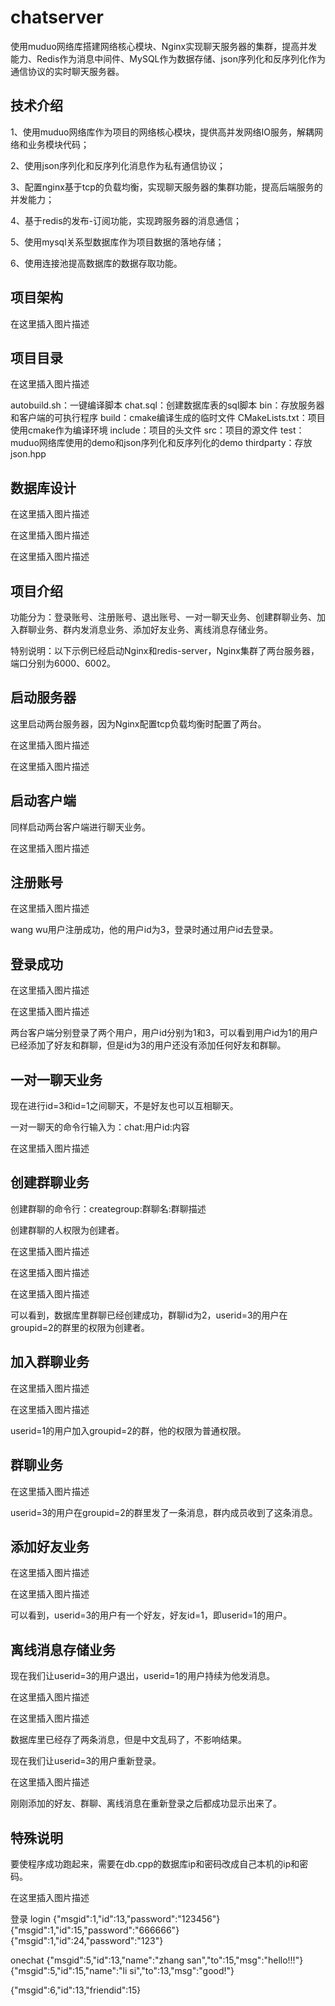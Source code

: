 # chatserver
使用muduo网络库搭建网络核心模块、Nginx实现聊天服务器的集群，提高并发能力、Redis作为消息中间件、MySQL作为数据存储、json序列化和反序列化作为通信协议的实时聊天服务器。
## 技术介绍
1、使用muduo网络库作为项目的网络核心模块，提供高并发网络IO服务，解耦网络和业务模块代码；

2、使用json序列化和反序列化消息作为私有通信协议；

3、配置nginx基于tcp的负载均衡，实现聊天服务器的集群功能，提高后端服务的并发能力；

4、基于redis的发布-订阅功能，实现跨服务器的消息通信；

5、使用mysql关系型数据库作为项目数据的落地存储；

6、使用连接池提高数据库的数据存取功能。


## 项目架构
在这里插入图片描述

## 项目目录
在这里插入图片描述

autobuild.sh：一键编译脚本
chat.sql：创建数据库表的sql脚本
bin：存放服务器和客户端的可执行程序
build：cmake编译生成的临时文件
CMakeLists.txt：项目使用cmake作为编译环境
include：项目的头文件
src：项目的源文件
test：muduo网络库使用的demo和json序列化和反序列化的demo
thirdparty：存放json.hpp
## 数据库设计
在这里插入图片描述

在这里插入图片描述

在这里插入图片描述

## 项目介绍
功能分为：登录账号、注册账号、退出账号、一对一聊天业务、创建群聊业务、加入群聊业务、群内发消息业务、添加好友业务、离线消息存储业务。

特别说明：以下示例已经启动Nginx和redis-server，Nginx集群了两台服务器，端口分别为6000、6002。

## 启动服务器
这里启动两台服务器，因为Nginx配置tcp负载均衡时配置了两台。

在这里插入图片描述

在这里插入图片描述

## 启动客户端
同样启动两台客户端进行聊天业务。

在这里插入图片描述

## 注册账号
在这里插入图片描述

wang wu用户注册成功，他的用户id为3，登录时通过用户id去登录。

## 登录成功
在这里插入图片描述

在这里插入图片描述

两台客户端分别登录了两个用户，用户id分别为1和3，可以看到用户id为1的用户已经添加了好友和群聊，但是id为3的用户还没有添加任何好友和群聊。

## 一对一聊天业务
现在进行id=3和id=1之间聊天，不是好友也可以互相聊天。

一对一聊天的命令行输入为：chat:用户id:内容

在这里插入图片描述

## 创建群聊业务
创建群聊的命令行：creategroup:群聊名:群聊描述

创建群聊的人权限为创建者。

在这里插入图片描述

在这里插入图片描述

在这里插入图片描述

可以看到，数据库里群聊已经创建成功，群聊id为2，userid=3的用户在groupid=2的群里的权限为创建者。

## 加入群聊业务
在这里插入图片描述

在这里插入图片描述

userid=1的用户加入groupid=2的群，他的权限为普通权限。

## 群聊业务
在这里插入图片描述

userid=3的用户在groupid=2的群里发了一条消息，群内成员收到了这条消息。

## 添加好友业务
在这里插入图片描述

在这里插入图片描述

可以看到，userid=3的用户有一个好友，好友id=1，即userid=1的用户。

## 离线消息存储业务
现在我们让userid=3的用户退出，userid=1的用户持续为他发消息。

在这里插入图片描述

在这里插入图片描述

数据库里已经存了两条消息，但是中文乱码了，不影响结果。

现在我们让userid=3的用户重新登录。

在这里插入图片描述

刚刚添加的好友、群聊、离线消息在重新登录之后都成功显示出来了。

## 特殊说明
要使程序成功跑起来，需要在db.cpp的数据库ip和密码改成自己本机的ip和密码。

在这里插入图片描述

登录 login
{"msgid":1,"id":13,"password":"123456"}
{"msgid":1,"id":15,"password":"666666"}
{"msgid":1,"id":24,"password":"123"}

onechat
{"msgid":5,"id":13,"name":"zhang san","to":15,"msg":"hello!!!"}
{"msgid":5,"id":15,"name":"li si","to":13,"msg":"good!"}

{"msgid":6,"id":13,"friendid":15}
